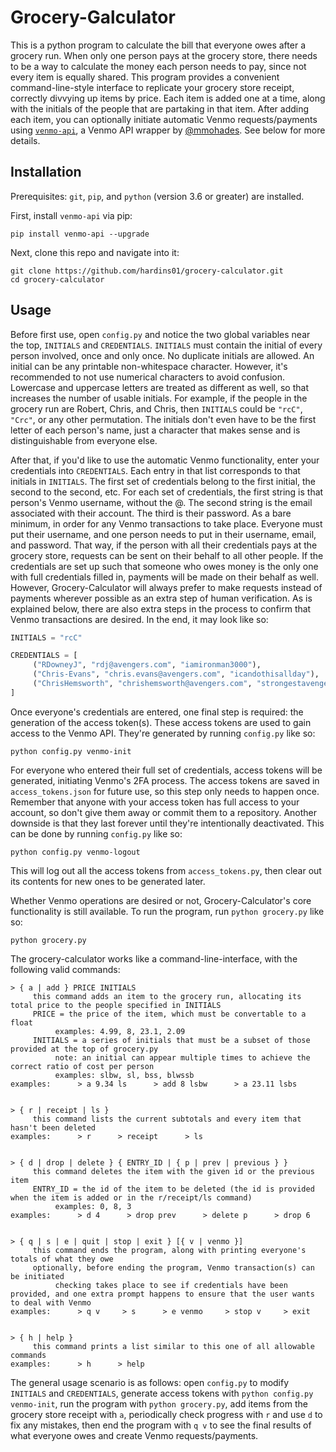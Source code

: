 # Grocery-Galculator

This is a python program to calculate the bill that everyone owes after a grocery run. When only one person pays at the grocery store, there needs to be a way to calculate the money each person needs to pay, since not every item is equally shared. This program provides a convenient command-line-style interface to replicate your grocery store receipt, correctly divvying up items by price. Each item is added one at a time, along with the initials of the people that are partaking in that item. After adding each item, you can optionally initiate automatic Venmo requests/payments using [`venmo-api`](https://github.com/mmohades/Venmo), a Venmo API wrapper by [@mmohades](https://github.com/mmohades). See below for more details.

## Installation

Prerequisites: `git`, `pip`, and `python` (version 3.6 or greater) are installed.

First, install `venmo-api` via pip:

```shell
pip install venmo-api --upgrade
```

Next, clone this repo and navigate into it:

```shell
git clone https://github.com/hardins01/grocery-calculator.git
cd grocery-calculator
```

## Usage

Before first use, open `config.py` and notice the two global variables near the top, `INITIALS` and `CREDENTIALS`. `INITIALS` must contain the initial of every person involved, once and only once. No duplicate initials are allowed. An initial can be any printable non-whitespace character. However, it's recommended to not use numerical characters to avoid confusion. Lowercase and uppercase letters are treated as different as well, so that increases the number of usable initials. For example, if the people in the grocery run are Robert, Chris, and Chris, then `INITIALS` could be `"rcC"`, `"Crc"`, or any other permutation. The initials don't even have to be the first letter of each person's name, just a character that makes sense and is distinguishable from everyone else.

After that, if you'd like to use the automatic Venmo functionality, enter your credentials into `CREDENTIALS`. Each entry in that list corresponds to that initials in `INITIALS`. The first set of credentials belong to the first initial, the second to the second, etc. For each set of credentials, the first string is that person's Venmo username, without the @. The second string is the email associated with their account. The third is their password. As a bare minimum, in order for any Venmo transactions to take place. Everyone must put their username, and one person needs to put in their username, email, and password. That way, if the person with all their credentials pays at the grocery store, requests can be sent on their behalf to all other people. If the credentials are set up such that someone who owes money is the only one with full credentials filled in, payments will be made on their behalf as well. However, Grocery-Calculator will always prefer to make requests instead of payments wherever possible as an extra step of human verification. As is explained below, there are also extra steps in the process to confirm that Venmo transactions are desired. In the end, it may look like so:

```python
INITIALS = "rcC"

CREDENTIALS = [
     ("RDowneyJ", "rdj@avengers.com", "iamironman3000"),
     ("Chris-Evans", "chris.evans@avengers.com", "icandothisallday"),
     ("ChrisHemsworth", "chrishemsworth@avengers.com", "strongestavenger1")
]
```

Once everyone's credentials are entered, one final step is required: the generation of the access token(s). These access tokens are used to gain access to the Venmo API. They're generated by running `config.py` like so:

```shell
python config.py venmo-init
```

For everyone who entered their full set of credentials, access tokens will be generated, initiating Venmo's 2FA process. The access tokens are saved in `access_tokens.json` for future use, so this step only needs to happen once. Remember that anyone with your access token has full access to your account, so don't give them away or commit them to a repository. Another downside is that they last forever until they're intentionally deactivated. This can be done by running `config.py` like so:

```shell
python config.py venmo-logout
```

This will log out all the access tokens from `access_tokens.py`, then clear out its contents for new ones to be generated later.

Whether Venmo operations are desired or not, Grocery-Calculator's core functionality is still available. To run the program, run `python grocery.py` like so:

```shell
python grocery.py
```

The grocery-calculator works like a command-line-interface, with the following valid commands:

```text
> { a | add } PRICE INITIALS
     this command adds an item to the grocery run, allocating its total price to the people specified in INITIALS
     PRICE = the price of the item, which must be convertable to a float
          examples: 4.99, 8, 23.1, 2.09
     INITIALS = a series of initials that must be a subset of those provided at the top of grocery.py
          note: an initial can appear multiple times to achieve the correct ratio of cost per person
          examples: slbw, sl, bss, blwssb
examples:      > a 9.34 ls      > add 8 lsbw      > a 23.11 lsbs


> { r | receipt | ls }
     this command lists the current subtotals and every item that hasn't been deleted
examples:      > r      > receipt      > ls


> { d | drop | delete } { ENTRY_ID | { p | prev | previous } }
     this command deletes the item with the given id or the previous item
     ENTRY_ID = the id of the item to be deleted (the id is provided when the item is added or in the r/receipt/ls command)
          examples: 0, 8, 3
examples:      > d 4      > drop prev      > delete p      > drop 6


> { q | s | e | quit | stop | exit } [{ v | venmo }]
     this command ends the program, along with printing everyone's totals of what they owe
     optionally, before ending the program, Venmo transaction(s) can be initiated
          checking takes place to see if credentials have been provided, and one extra prompt happens to ensure that the user wants to deal with Venmo
examples:      > q v     > s      > e venmo     > stop v     > exit


> { h | help }
     this command prints a list similar to this one of all allowable commands
examples:      > h      > help
```

The general usage scenario is as follows: open `config.py` to modify `INITIALS` and `CREDENTIALS`, generate access tokens with `python config.py venmo-init`, run the program with `python grocery.py`, add items from the grocery store receipt with `a`, periodically check progress with `r` and use `d` to fix any mistakes, then end the program with `q v` to see the final results of what everyone owes and create Venmo requests/payments.
